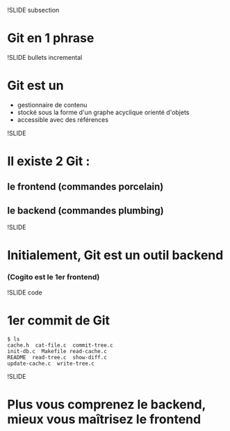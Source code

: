 !SLIDE subsection

# Git en 1 phrase

!SLIDE bullets incremental

# Git est un

* gestionnaire de contenu
* stocké sous la forme d&#39;un graphe acyclique orienté d&#39;objets
* accessible avec des références

!SLIDE 

# Il existe 2 Git :
## le frontend (commandes <span class="green">porcelain</span>)
## le backend (commandes <span class="blue">plumbing</span>)

!SLIDE

# Initialement, Git est un outil backend
### (Cogito est le 1er frontend)

!SLIDE code

# 1er commit de Git

    $ ls
    cache.h  cat-file.c  commit-tree.c
    init-db.c  Makefile read-cache.c 
    README  read-tree.c  show-diff.c 
    update-cache.c  write-tree.c

!SLIDE

# Plus vous **comprenez** le backend, mieux vous **maîtrisez** le frontend

